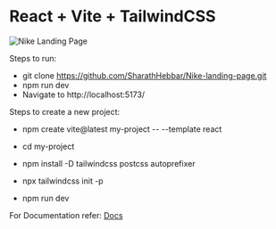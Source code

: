 # React + Vite + TailwindCSS

![Nike Landing Page](https://github.com/SharathHebbar/Nike-landing-page/blob/main/temp/1.png)

Steps to run:
- git clone https://github.com/SharathHebbar/Nike-landing-page.git
- npm run dev
- Navigate to http://localhost:5173/

Steps to create a new project:
- npm create vite@latest my-project -- --template react
- cd my-project

- npm install -D tailwindcss postcss autoprefixer
- npx tailwindcss init -p

- npm run dev

For Documentation refer:
[Docs](https://tailwindcss.com/docs/guides/vite)
